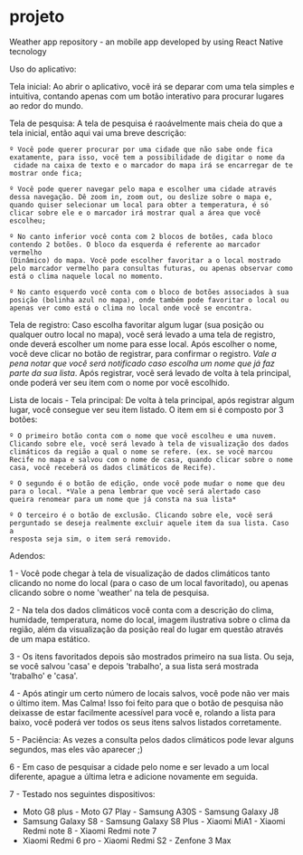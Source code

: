 # projeto
Weather app repository - an mobile app developed by using React Native tecnology

Uso do aplicativo:

Tela inicial: Ao abrir o aplicativo, você irá se deparar com uma tela simples e intuitiva, contando apenas com um botão interativo para procurar lugares ao redor do mundo.

Tela de pesquisa: A tela de pesquisa é raoávelmente mais cheia do que a tela inicial, então aqui vai uma breve descrição:

	º Você pode querer procurar por uma cidade que não sabe onde fica exatamente, para isso, você tem a possibilidade de digitar o nome da
	 cidade na caixa de texto e o marcador do mapa irá se encarregar de te mostrar onde fica;

	º Você pode querer navegar pelo mapa e escolher uma cidade através dessa navegação. Dê zoom in, zoom out, ou deslize sobre o mapa e, 
	quando quiser selecionar um local para obter a temperatura, é só clicar sobre ele e o marcador irá mostrar qual a área que você escolheu;

	º No canto inferior você conta com 2 blocos de botões, cada bloco contendo 2 botões. O bloco da esquerda é referente ao marcador vermelho 
	(Dinâmico) do mapa. Você pode escolher favoritar a o local mostrado pelo marcador vermelho para consultas futuras, ou apenas observar como 
	está o clima naquele local no momento.

	º No canto esquerdo você conta com o bloco de botões associados à sua posição (bolinha azul no mapa), onde também pode favoritar o local ou 
	apenas ver como está o clima no local onde você se encontra.

Tela de registro: Caso escolha favoritar algum lugar (sua posição ou qualquer outro local no mapa), você será levado a uma tela de registro, onde deverá escolher um nome para esse local. Após escolher o nome, você deve clicar no botão de registrar, para confirmar o registro. *Vale a pena notar que você será notificado caso escolha um nome que já faz parte da sua lista*. Após registrar, você será levado de volta à tela principal, onde poderá ver seu item com o nome por você escolhido.

Lista de locais - Tela principal: De volta à tela principal, após registrar algum lugar, você consegue ver seu item listado. O item em si é composto por 3 botões:

	º O primeiro botão conta com o nome que você escolheu e uma nuvem. Clicando sobre ele, você será levado à tela de visualização dos dados 
	climáticos da região a qual o nome se refere. (ex. se você marcou Recife no mapa e salvou com o nome de casa, quando clicar sobre o nome 
	casa, você receberá os dados climáticos de Recife).

	º O segundo é o botão de edição, onde você pode mudar o nome que deu para o local. *Vale a pena lembrar que você será alertado caso 
	queira renomear para um nome que já consta na sua lista*

	º O terceiro é o botão de exclusão. Clicando sobre ele, você será perguntado se deseja realmente excluir aquele item da sua lista. Caso a 
	resposta seja sim, o item será removido.

Adendos: 

1 - Você pode chegar à tela de visualização de dados climáticos tanto clicando no nome do local (para o caso de um local favoritado), ou apenas clicando sobre o nome 'weather' na tela de pesquisa.

2 - Na tela dos dados climáticos você conta com a descrição do clima, humidade, temperatura, nome do local, imagem ilustrativa sobre o clima da região, além da visualização da posição real do lugar em questão através de um mapa estático.

3 - Os itens favoritados depois são mostrados primeiro na sua lista. Ou seja, se você salvou 'casa' e depois 'trabalho', a sua lista será mostrada 'trabalho' e 'casa'.

4 - Após atingir um certo número de locais salvos, você pode não ver mais o último item. Mas Calma! Isso foi feito para que o botão de pesquisa não deixasse de estar facilmente acessível para você e, rolando a lista para baixo, você poderá ver todos os seus itens salvos listados corretamente.

5 - Paciência: As vezes a consulta pelos dados climáticos pode levar alguns segundos, mas eles vão aparecer ;)

6 - Em caso de pesquisar a cidade pelo nome e ser levado a um local diferente, apague a última letra e adicione novamente em seguida.

7 - Testado nos seguintes dispositivos: 
- Moto G8 plus - Moto G7 Play - Samsung A30S - Samsung Galaxy J8
- Samsung Galaxy S8 - Samsung Galaxy S8 Plus - Xiaomi MiA1 - Xiaomi Redmi note 8 - Xiaomi Redmi note 7
- Xiaomi Redmi 6 pro - Xiaomi Redmi S2 - Zenfone 3 Max

